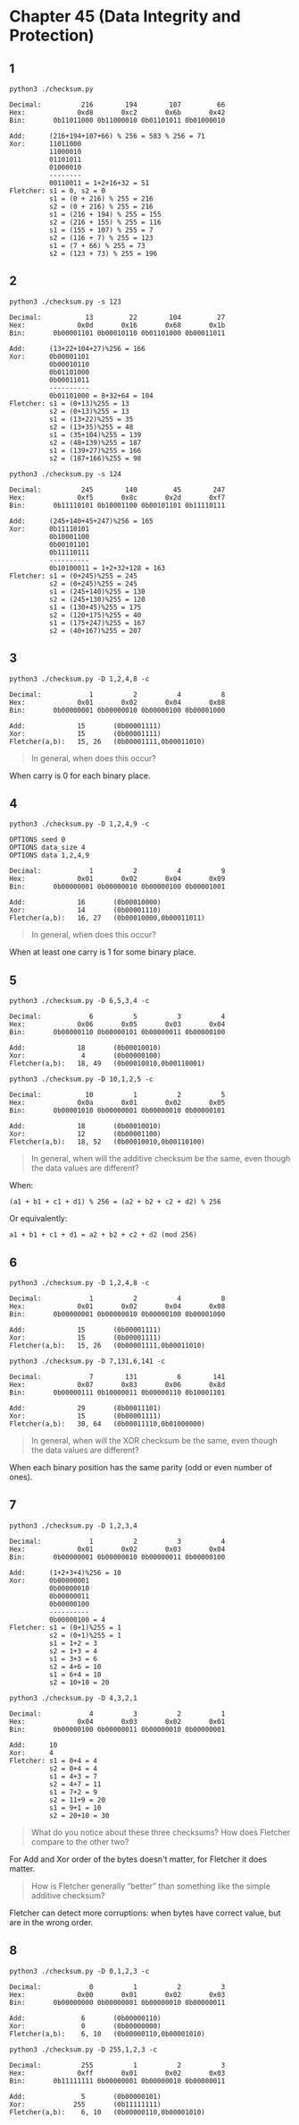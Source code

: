 # Chapter 45 (Data Integrity and Protection)

## 1

```
python3 ./checksum.py

Decimal:          216        194        107         66 
Hex:             0xd8       0xc2       0x6b       0x42 
Bin:       0b11011000 0b11000010 0b01101011 0b01000010 

Add:      (216+194+107+66) % 256 = 583 % 256 = 71
Xor:      11011000
          11000010
          01101011
          01000010
          --------
          00110011 = 1+2+16+32 = 51
Fletcher: s1 = 0, s2 = 0
          s1 = (0 + 216) % 255 = 216
          s2 = (0 + 216) % 255 = 216
          s1 = (216 + 194) % 255 = 155
          s2 = (216 + 155) % 255 = 116
          s1 = (155 + 107) % 255 = 7
          s2 = (116 + 7) % 255 = 123
          s1 = (7 + 66) % 255 = 73
          s2 = (123 + 73) % 255 = 196
```

## 2

```
python3 ./checksum.py -s 123

Decimal:           13         22        104         27 
Hex:             0x0d       0x16       0x68       0x1b 
Bin:       0b00001101 0b00010110 0b01101000 0b00011011 

Add:      (13+22+104+27)%256 = 166
Xor:      0b00001101
          0b00010110
          0b01101000
          0b00011011
          ----------
          0b01101000 = 8+32+64 = 104
Fletcher: s1 = (0+13)%255 = 13
          s2 = (0+13)%255 = 13
          s1 = (13+22)%255 = 35
          s2 = (13+35)%255 = 48
          s1 = (35+104)%255 = 139
          s2 = (48+139)%255 = 187
          s1 = (139+27)%255 = 166
          s2 = (187+166)%255 = 98
```

```
python3 ./checksum.py -s 124   

Decimal:          245        140         45        247 
Hex:             0xf5       0x8c       0x2d       0xf7 
Bin:       0b11110101 0b10001100 0b00101101 0b11110111 

Add:      (245+140+45+247)%256 = 165
Xor:      0b11110101
          0b10001100
          0b00101101
          0b11110111 
          ----------
          0b10100011 = 1+2+32+128 = 163
Fletcher: s1 = (0+245)%255 = 245
          s2 = (0+245)%255 = 245
          s1 = (245+140)%255 = 130
          s2 = (245+130)%255 = 120
          s1 = (130+45)%255 = 175
          s2 = (120+175)%255 = 40
          s1 = (175+247)%255 = 167
          s2 = (40+167)%255 = 207
```

## 3

```
python3 ./checksum.py -D 1,2,4,8 -c

Decimal:            1          2          4          8 
Hex:             0x01       0x02       0x04       0x08 
Bin:       0b00000001 0b00000010 0b00000100 0b00001000 

Add:             15       (0b00001111)
Xor:             15       (0b00001111)
Fletcher(a,b):   15, 26   (0b00001111,0b00011010)
```

> In general, when does this occur?

When carry is 0 for each binary place.

## 4

```
python3 ./checksum.py -D 1,2,4,9 -c

OPTIONS seed 0
OPTIONS data_size 4
OPTIONS data 1,2,4,9

Decimal:            1          2          4          9 
Hex:             0x01       0x02       0x04       0x09 
Bin:       0b00000001 0b00000010 0b00000100 0b00001001 

Add:             16       (0b00010000)
Xor:             14       (0b00001110)
Fletcher(a,b):   16, 27   (0b00010000,0b00011011)
```

> In general, when does this occur?

When at least one carry is 1 for some binary place.

## 5

```
python3 ./checksum.py -D 6,5,3,4 -c

Decimal:            6          5          3          4 
Hex:             0x06       0x05       0x03       0x04 
Bin:       0b00000110 0b00000101 0b00000011 0b00000100 

Add:             18       (0b00010010)
Xor:              4       (0b00000100)
Fletcher(a,b):   18, 49   (0b00010010,0b00110001)
```

```
python3 ./checksum.py -D 10,1,2,5 -c

Decimal:           10          1          2          5 
Hex:             0x0a       0x01       0x02       0x05 
Bin:       0b00001010 0b00000001 0b00000010 0b00000101 

Add:             18       (0b00010010)
Xor:             12       (0b00001100)
Fletcher(a,b):   18, 52   (0b00010010,0b00110100)
```

> In general, when will the additive checksum be the same, even though the data values are different?

When:

```
(a1 + b1 + c1 + d1) % 256 = (a2 + b2 + c2 + d2) % 256
```

Or equivalently:

```
a1 + b1 + c1 + d1 = a2 + b2 + c2 + d2 (mod 256)
```

## 6

```
python3 ./checksum.py -D 1,2,4,8 -c    

Decimal:            1          2          4          8 
Hex:             0x01       0x02       0x04       0x08 
Bin:       0b00000001 0b00000010 0b00000100 0b00001000 

Add:             15       (0b00001111)
Xor:             15       (0b00001111)
Fletcher(a,b):   15, 26   (0b00001111,0b00011010)
```

```
python3 ./checksum.py -D 7,131,6,141 -c

Decimal:            7        131          6        141 
Hex:             0x07       0x83       0x06       0x8d 
Bin:       0b00000111 0b10000011 0b00000110 0b10001101 

Add:             29       (0b00011101)
Xor:             15       (0b00001111)
Fletcher(a,b):   30, 64   (0b00011110,0b01000000)
```

> In general, when will the XOR checksum be the same, even though the data values are different?

When each binary position has the same parity (odd or even number of ones).

## 7

```
python3 ./checksum.py -D 1,2,3,4       

Decimal:            1          2          3          4 
Hex:             0x01       0x02       0x03       0x04 
Bin:       0b00000001 0b00000010 0b00000011 0b00000100 

Add:      (1+2+3+4)%256 = 10
Xor:      0b00000001
          0b00000010
          0b00000011
          0b00000100
          ----------
          0b00000100 = 4
Fletcher: s1 = (0+1)%255 = 1
          s2 = (0+1)%255 = 1
          s1 = 1+2 = 3
          s2 = 1+3 = 4
          s1 = 3+3 = 6
          s2 = 4+6 = 10
          s1 = 6+4 = 10
          s2 = 10+10 = 20
```

```
python3 ./checksum.py -D 4,3,2,1   

Decimal:            4          3          2          1 
Hex:             0x04       0x03       0x02       0x01 
Bin:       0b00000100 0b00000011 0b00000010 0b00000001 

Add:      10
Xor:      4
Fletcher: s1 = 0+4 = 4
          s2 = 0+4 = 4
          s1 = 4+3 = 7
          s2 = 4+7 = 11
          s1 = 7+2 = 9
          s2 = 11+9 = 20
          s1 = 9+1 = 10
          s2 = 20+10 = 30
```

> What do you notice about these three checksums? How does Fletcher compare to the other two?

For Add and Xor order of the bytes doesn't matter, for Fletcher it does matter.

> How is Fletcher generally “better” than something like the simple additive checksum?

Fletcher can detect more corruptions: when bytes have correct value, but are in the wrong order.

## 8

```
python3 ./checksum.py -D 0,1,2,3 -c

Decimal:            0          1          2          3 
Hex:             0x00       0x01       0x02       0x03 
Bin:       0b00000000 0b00000001 0b00000010 0b00000011 

Add:              6       (0b00000110)
Xor:              0       (0b00000000)
Fletcher(a,b):    6, 10   (0b00000110,0b00001010)
```

```
python3 ./checksum.py -D 255,1,2,3 -c

Decimal:          255          1          2          3 
Hex:             0xff       0x01       0x02       0x03 
Bin:       0b11111111 0b00000001 0b00000010 0b00000011 

Add:              5       (0b00000101)
Xor:            255       (0b11111111)
Fletcher(a,b):    6, 10   (0b00000110,0b00001010)
```
